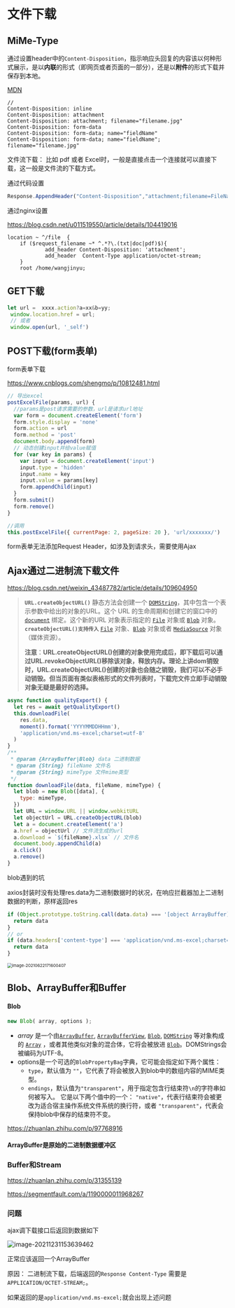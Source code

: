 # 文件下载

## MiMe-Type

通过设置header中的`Content-Disposition`，指示响应头回复的内容该以何种形式展示，是以**内联**的形式（即网页或者页面的一部分），还是以**附件**的形式下载并保存到本地。

[MDN](https://developer.mozilla.org/zh-CN/docs/Web/HTTP/Headers/Content-Disposition)

```http
//
Content-Disposition: inline
Content-Disposition: attachment
Content-Disposition: attachment; filename="filename.jpg"
Content-Disposition: form-data
Content-Disposition: form-data; name="fieldName"
Content-Disposition: form-data; name="fieldName"; filename="filename.jpg"
```

文件流下载： 比如 pdf 或者 Excel时，一般是直接点击一个连接就可以直接下载，这一般是文件流的下载方式。

通过代码设置

```js
Response.AppendHeader("Content-Disposition","attachment;filename=FileName.txt"); 
```

通过nginx设置

https://blog.csdn.net/u011519550/article/details/104419016

```nginx
location ~ ^/file  {
    if ($request_filename ~* ^.*?\.(txt|doc|pdf)$){
            add_header Content-Disposition: 'attachment';
            add_header  Content-Type application/octet-stream;
    }        
    root /home/wangjinyu;
```



## GET下载

```js
let url =  xxxx.action?a=xx&b=yy;
 window.location.href = url;
 // 或者
 window.open(url, '_self')
```

## POST下载(form表单)

form表单下载

https://www.cnblogs.com/shengmo/p/10812481.html

```js
// 导出excel
postExcelFile(params, url) {
  //params是post请求需要的参数，url是请求url地址
  var form = document.createElement('form')
  form.style.display = 'none'
  form.action = url
  form.method = 'post'
  document.body.append(form)
  // 动态创建input并给value赋值
  for (var key in params) {
    var input = document.createElement('input')
    input.type = 'hidden'
    input.name = key
    input.value = params[key]
    form.appendChild(input)
  }
  form.submit()
  form.remove()
}

//调用
this.postExcelFile({ currentPage: 2, pageSize: 20 }, 'url/xxxxxxx/')
```



form表单无法添加Request Header，如涉及到请求头，需要使用Ajax

## Ajax通过二进制流下载文件

https://blog.csdn.net/weixin_43487782/article/details/109604950

> **`URL.createObjectURL()`** 静态方法会创建一个 [`DOMString`](https://developer.mozilla.org/zh-CN/docs/Web/API/DOMString)，其中包含一个表示参数中给出的对象的URL。这个 URL 的生命周期和创建它的窗口中的 [`document`](https://developer.mozilla.org/zh-CN/docs/Web/API/Document) 绑定。这个新的URL 对象表示指定的 [`File`](https://developer.mozilla.org/zh-CN/docs/Web/API/File) 对象或 [`Blob`](https://developer.mozilla.org/zh-CN/docs/Web/API/Blob) 对象。 **`createObjectURL()支持传入`** [`File`](https://developer.mozilla.org/zh-CN/docs/Web/API/File) 对象、[`Blob`](https://developer.mozilla.org/zh-CN/docs/Web/API/Blob) 对象或者 [`MediaSource`](https://developer.mozilla.org/zh-CN/docs/Web/API/MediaSource) 对象（媒体资源）。
>
> **注意**：**URL.createObjectURL()创建的对象使用完成后，即下载后可以通过URL.revokeObjectURL()移除该对象，释放内存。理论上讲dom销毁时，URL.createObjectURL()创建的对象也会随之销毁，我们可以不必手动销毁。但当页面有类似表格形式的文件列表时，下载完文件立即手动销毁对象无疑是最好的选择。**

```js
async function qualityExport() {
  let res = await getQualityExport()
  this.downloadFile(
    res.data,
    moment().format('YYYYMMDDHHmm'),
    'application/vnd.ms-excel;charset=utf-8'
  )
}
/**
 * @param {ArrayBuffer|Blob} data 二进制数据
 * @param {String} fileName 文件名
 * @param {String} mimeType 文件mime类型
 */
function downloadFile(data, fileName, mimeType) {
  let blob = new Blob([data], {
    type: mimeType,
  })
  let URL = window.URL || window.webkitURL
  let objectUrl = URL.createObjectURL(blob)
  let a = document.createElement('a')
  a.href = objectUrl // 文件流生成的url
  a.download = `${fileName}.xlsx` // 文件名
  document.body.appendChild(a)
  a.click()
  a.remove()
}
```





blob遇到的坑

axios封装时没有处理res.data为二进制数据时的状况，在响应拦截器加上二进制数据的判断，原样返回res

```js
if (Object.prototype.toString.call(data.data) === '[object ArrayBuffer]') {
  return data
}
// or
if (data.headers['content-type'] === 'application/vnd.ms-excel;charset=utf-8') {
  return data
}
```



<img src="/Users/cheng/Library/Application Support/typora-user-images/image-20210622171600407.png" alt="image-20210622171600407" style="zoom:67%;" />



## Blob、ArrayBuffer和Buffer

#### Blob

```js
new Blob( array, options );
```

- *array* 是一个由[`ArrayBuffer`](https://developer.mozilla.org/zh-CN/docs/Web/JavaScript/Reference/Global_Objects/ArrayBuffer), [`ArrayBufferView`](https://developer.mozilla.org/zh-CN/docs/Web/JavaScript/Reference/Global_Objects/TypedArray), [`Blob`](https://developer.mozilla.org/zh-CN/docs/Web/API/Blob), [`DOMString`](https://developer.mozilla.org/zh-CN/docs/Web/API/DOMString) 等对象构成的 [`Array`](https://developer.mozilla.org/zh-CN/docs/Web/JavaScript/Reference/Global_Objects/Array) ，或者其他类似对象的混合体，它将会被放进 [`Blob`](https://developer.mozilla.org/zh-CN/docs/Web/API/Blob)。DOMStrings会被编码为UTF-8。
- options是一个可选的`BlobPropertyBag`字典，它可能会指定如下两个属性：
  - `type`，默认值为 `""`，它代表了将会被放入到blob中的数组内容的MIME类型。
  - `endings`，默认值为`"transparent"`，用于指定包含行结束符`\n`的字符串如何被写入。 它是以下两个值中的一个： `"native"`，代表行结束符会被更改为适合宿主操作系统文件系统的换行符，或者 `"transparent"`，代表会保持blob中保存的结束符不变。

https://zhuanlan.zhihu.com/p/97768916

#### ArrayBuffer是原始的二进制数据缓冲区



### Buffer和Stream

https://zhuanlan.zhihu.com/p/31355139

https://segmentfault.com/a/1190000011968267





### 问题

ajax调下载接口后返回到数据如下

<img src="/Users/cheng/Library/Application Support/typora-user-images/image-20211231153639462.png" alt="image-20211231153639462" />

正常应该返回一个ArrayBuffer

原因： 二进制流下载，后端返回的`Response Content-Type` 需要是 `APPLICATION/OCTET-STREAM;`。

如果返回的是`application/vnd.ms-excel;`就会出现上述问题